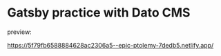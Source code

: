 # Gatsby practice with Dato CMS

preview:

https://5f79fb6588884628ac2306a5--epic-ptolemy-7dedb5.netlify.app/
